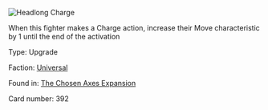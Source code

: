 
![Headlong Charge](https://warhammerunderworlds.com/wp-content/uploads/sites/6/2018/02/392_ENG.png)

When this fighter makes a Charge action, increase their Move characteristic by 1 until the end of the activation

Type: Upgrade

Faction: [Universal](/factions/universal.md)

Found in: [The Chosen Axes Expansion](/locations/the-chosen-axes-expansion.md)

Card number: 392

